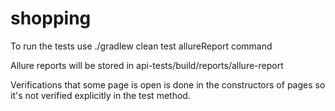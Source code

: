# shopping

To run the tests use ./gradlew clean test allureReport command

Allure reports will be stored in api-tests/build/reports/allure-report

Verifications that some page is open is done in the constructors of pages so it's not verified explicitly in the test method.
